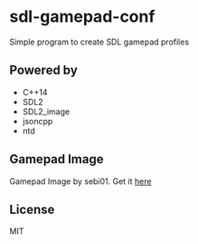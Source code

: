 # sdl-gamepad-conf

Simple program to create SDL gamepad profiles

## Powered by

* C++14
* SDL2
* SDL2_image
* jsoncpp
* ntd

## Gamepad Image

Gamepad Image by sebi01. Get it [here](http://www.vecteezy.com/random-objects/56334-game-controller-vector)

## License

MIT
